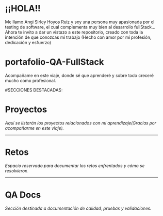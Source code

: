 #  ¡¡HOLA!!

Me llamo Angi Sirley Hoyos Ruiz y soy una persona muy apasionada por el testing
de software, el cual complementa muy bien al desarrollo fullStack...
Ahora te invito a dar un vistazo a este repositorio, creado con toda la intención de que conozcas mi trabajo 
(Hecho con amor por mi profesión, dedicación y esfuerzo)



# portafolio-QA-FullStack
Acompañame en este viaje, donde sé que aprenderé y sobre todo creceré mucho como profesional.

#SECCIONES DESTACADAS:

# Proyectos
_Aquí se listarán los proyectos relacionados con mi aprendizaje(Gracias por acompañarme en este viaje)._

---

# Retos
_Espacio reservado para documentar los retos enfrentados y cómo se resolvieron._

---

# QA Docs
_Sección destinada a documentación de calidad, pruebas y validaciones._


